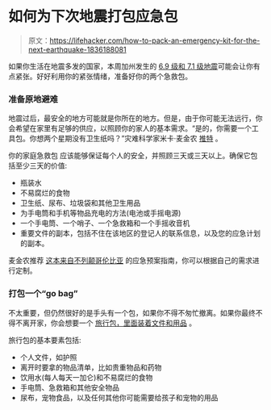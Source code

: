 # 如何为下次地震打包应急包

> 原文：<https://lifehacker.com/how-to-pack-an-emergency-kit-for-the-next-earthquake-1836188081>

如果你生活在地震多发的国家，本周加州发生的 [6.9 级和 7.1 级地震](https://earther.gizmodo.com/magnitude-7-1-earthquake-in-southern-california-is-seco-1836152140)可能会让你有点紧张。好好利用你的紧张情绪，准备好你的两个急救包。



### 准备原地避难

地震过后，最安全的地方可能就是你所在的地方。但是，由于你可能无法远行，你会希望在家里有足够的供应，以照顾你的家人的基本需求。“是的，你需要一个工具包。你想两个星期没有卫生纸吗？”灾难科学家米卡·麦金农 [推特](https://twitter.com/mikamckinnon/status/1148064904156286976) 。

你的家庭急救包 应该能够保证每个人的安全，并照顾三天或三天以上。确保它包括至少三天的价值:

*   瓶装水
*   不易腐烂的食物
*   卫生纸、尿布、垃圾袋和其他卫生用品
*   为手电筒和手机等物品充电的方法(电池或手摇电源)
*   一个手电筒、一个哨子、一个急救箱和一个手摇收音机
*   重要文件的副本，包括不住在该地区的登记人的联系信息，以及您的应急计划的副本。

麦金农推荐 [这本来自不列颠哥伦比亚](https://www2.gov.bc.ca/assets/gov/public-safety-and-emergency-services/emergency-preparedness-response-recovery/embc/preparedbc/preparedbc-guides/preparedbc_household_guide_2018.pdf) 的应急预案指南，你可以根据自己的需求进行定制。

### 打包一个“go bag”

不太重要，但仍然很好的是手头有一个包，如果你不得不匆忙撤离。如果你最终不得不离开家，你会想要一个 [旅行包，里面装着文件和用品](https://lifehacker.com/how-to-pack-an-evacuation-go-bag-1819669582) 。

旅行包的基本要素包括:

*   个人文件，如护照
*   离开时要拿的物品清单，比如贵重物品和药物
*   饮用水(每人每天一加仑)和不易腐烂的食物
*   手电筒、急救箱和其他安全物品
*   尿布，宠物食品，以及任何其他你可能需要给孩子和宠物的用品